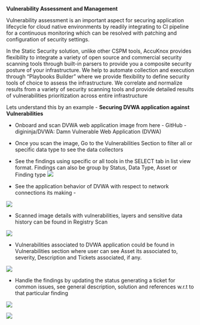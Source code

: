 **Vulnerability Assessment and Management**

Vulnerability assessment is an important aspect for securing application lifecycle for cloud native environments by readily integrating to CI pipeline for a continuous monitoring which can be resolved with patching and configuration of security settings.

In the Static Security solution, unlike other CSPM tools, AccuKnox provides flexibility to integrate a variety of open source and commercial security scanning tools through built-in parsers to provide you a composite security posture of your infrastructure. We help to automate collection and execution through “Playbooks Builder” where we provide flexibility to define security tools of choice to assess the infrastructure. We correlate and normalize results from a variety of security scanning tools and provide detailed results of vulnerabilities prioritization across entire infrastructure

Lets understand this by an example - **Securing DVWA application against Vulnerabilities**

 + Onboard and scan DVWA web application image from here - GitHub - digininja/DVWA: Damn Vulnerable Web Application (DVWA) 

 + Once you scan the image, Go to the Vulnerabilities Section to filter all or specific data type to see the data collectors

 + See the findings using specific or all tools in the SELECT tab in list view format. Findings can also be group by Status, Data Type, Asset or Finding type
![](/use-cases/images/vulnerability-1.png)

 + See the application behavior of DVWA with respect to network connections its making -

![](/use-cases/images/vulnerability-2.png)

 +  Scanned image details with vulnerabilities, layers and sensitive data history can be found in Registry Scan

![](/use-cases/images/vulnerability-3.png)

 + Vulnerabilities associated to DVWA application could be found in Vulnerabilities section where user can see Asset its associated to, severity, Description and Tickets associated, if any.

 ![](/use-cases/images/vulnerability-4.png)

 + Handle the findings by updating the status generating a ticket for common issues, see general description, solution and references w.r.t to that particular finding

 ![](/use-cases/images/vulnerability-5.png)

 

 ![](/use-cases/images/vulnerability-6.png)